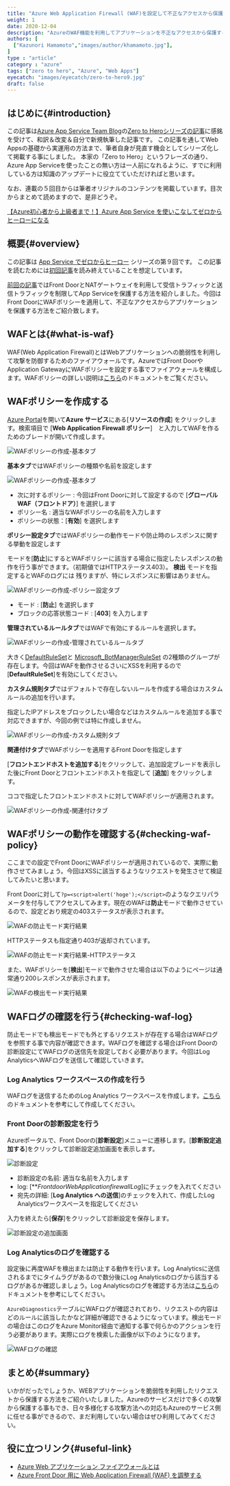 ```yaml
---
title: "Azure Web Application Firewall (WAF)を設定して不正なアクセスから保護する"
weight: 1
date: 2020-12-04
description: "AzureのWAF機能を利用してアプリケーションを不正なアクセスから保護する方法を説明します。"
authors: [
  ["Kazunori Hamamoto","images/author/khamamoto.jpg"],
]
type : "article"
category : "azure"
tags: ["zero to hero", "Azure", "Web Apps"]
eyecatch: "images/eyecatch/zero-to-hero9.jpg"
draft: false
---
```


## はじめに{#introduction}

この記事は[Azure App Service Team Blog](https://azure.github.io/AppService/)の[Zero to Heroシリーズの記事](https://azure.github.io/AppService/tags/#zero-to-hero)に感銘を受けて、和訳＆改変＆自分で新規執筆した記事です。
この記事を通してWeb Appsの基礎から実運用の方法まで、筆者自身が見直す機会としてシリーズ化して掲載する事にしました。
本家の「Zero to Hero」というフレーズの通り、Azure App Serviceを使ったことの無い方は一人前になれるように、すでに利用している方は知識のアップデートに役立てていただければと思います。

なお、連載の５回目からは筆者オリジナルのコンテンツを掲載しています。目次からまとめて読めますので、是非どうぞ。

[【Azure初心者から上級者まで！】Azure App Service を使いこなしてゼロからヒーローになる](https://www.sigmact.com/updated/zero-to-hero/)

## 概要{#overview}

この記事は [App Service でゼロからヒーロー](https://azure.github.io/AppService/tags/#zero-to-hero) シリーズの第９回です。
この記事を読むためには[初回記事](/zero-to-hero/part1-setting-up/)を読み終えていることを想定しています。

[前回の記事](/zero-to-hero/part8-securing-webapp-2nd/)ではFront DoorとNATゲートウェイを利用して受信トラフィックと送信トラフィックを制限してApp Serviceを保護する方法を紹介しました。今回はFront DoorにWAFポリシーを適用して、不正なアクセスからアプリケーションを保護する方法をご紹介致します。

## WAFとは{#what-is-waf}

WAF(Web Application Firewall)とはWebアプリケーションへの脆弱性を利用して攻撃を防御するためのファイアウォールです。AzureではFront DoorやApplication GatewayにWAFポリシーを設定する事でファイアウォールを構成します。WAFポリシーの詳しい説明は[こちら](https://docs.microsoft.com/ja-jp/azure/web-application-firewall/overview)のドキュメントをご覧ください。

## WAFポリシーを作成する

[Azure Portal](https://portal.azure.com/)を開いて**Azure サービス**にある[**リソースの作成**] をクリックします。検索項目で [**Web Application Firewall ポリシー**]　と入力してWAFを作るためのブレードが開いて作成します。

![WAFポリシーの作成-基本タブ](../images/part9-1.png)

**基本タブ**ではWAFポリシーの種類や名前を設定します

![WAFポリシーの作成-基本タブ](../images/part9-2.png)

- 次に対するポリシー : 今回はFront Doorに対して設定するので [**グローバルWAF（フロントドア）**] を選択します
- ポリシー名 : 適当なWAFポリシーの名前を入力します
- ポリシーの状態：[**有効**] を選択します

**ポリシー設定タブ**ではWAFポリシーの動作モードや防止時のレスポンスに関する挙動を設定します

モードを[**防止**]にするとWAFポリシーに該当する場合に指定したレスポンスの動作を行う事ができます。（初期値ではHTTPステータス403）。 **検出** モードを指定するとWAFのログには 残りますが、特にレスポンスに影響はありません。

![WAFポリシーの作成-ポリシー設定タブ](../images/part9-3.png)

- モード : [**防止**] を選択します
- ブロックの応答状態コード : [**403**] を入力します

**管理されているルールタブ**ではWAFで有効にするルールを選択します。

![WAFポリシーの作成-管理されているルールタブ](../images/part9-4.png)

大きく[DefaultRuleSet](https://docs.microsoft.com/ja-jp/azure/web-application-firewall/afds/afds-overview#azure-managed-rule-sets)と [Microsoft_BotManagerRuleSet](https://docs.microsoft.com/ja-jp/azure/web-application-firewall/afds/afds-overview#bot-protection-rule-set-preview) の2種類のグループが存在します。今回はWAFを動作させるさいにXSSを利用するので[**DefaultRuleSet**]を有効にしてください。

**カスタム規則タブ**ではデフォルトで存在しないルールを作成する場合はカスタムルールの追加を行います。

指定したIPアドレスをブロックしたい場合などはカスタムルールを追加する事で対応できますが、今回の例では特に作成しません。

![WAFポリシーの作成-カスタム規則タブ](../images/part9-5.png)

**関連付けタブ**でWAFポリシーを適用するFront Doorを指定します

[**フロントエンドホストを追加する**]をクリックして、追加設定ブレードを表示した後にFront Doorとフロントエンドホストを指定して [**追加**] をクリックします。

ココで指定したフロントエンドホストに対してWAFポリシーが適用されます。

![WAFポリシーの作成-関連付けタブ](../images/part9-6.png)

## WAFポリシーの動作を確認する{#checking-waf-policy}

ここまでの設定でFront DoorにWAFポリシーが適用されているので、実際に動作させてみましょう。今回はXSSに該当するようなリクエストを発生させて検証してみたいと思います。

Front Doorに対して`?p=<script>alert('hoge');</script>`のようなクエリパラメータを付与してアクセスしてみます。現在のWAFは**防止**モードで動作させているので、設定どおり規定の403ステータスが表示されます。

![WAFの防止モード実行結果](../images/part9-7.png)

HTTPステータスも指定通り403が返却されています。

![WAFの防止モード実行結果-HTTPステータス](../images/part9-8.png)

また、WAFポリシーを[**検出**]モードで動作させた場合は以下のようにページは通常通り200レスポンスが表示されます。

![WAFの検出モード実行結果](../images/part9-9.png)

## WAFログの確認を行う{#checking-waf-log}

防止モードでも検出モードでも外とするリクエストが存在する場合はWAFログを参照する事で内容が確認できます。WAFログを確認する場合はFront Doorの診断設定にてWAFログの送信先を設定しておく必要があります。今回はLog AnalyticsへWAFログを送信して確認していきます。

### Log Analytics ワークスペースの作成を行う

WAFログを送信するためのLog Analytics ワークスペースを作成します。[こちら](https://docs.microsoft.com/ja-jp/azure/azure-monitor/learn/quick-create-workspace)のドキュメントを参考にして作成してください。

### Front Doorの診断設定を行う

Azureポータルで、Front Doorの[**診断設定**]メニューに遷移します。[**診断設定追加する**]をクリックして診断設定追加画面を表示します。

![診断設定](../images/part9-10.png)

- 診断設定の名前: 適当な名前を入力します
- log: [***FrontdoorWebApplicationfirewallLog*]にチェックを入れてください
- 宛先の詳細: [**Log Analytics への送信**]のチェックを入れて、作成したLog Analyticsワークスペースを指定してください

入力を終えたら[**保存**]をクリックして診断設定を保存します。

![診断設定の追加画面](../images/part9-11.png)

### Log Analyticsのログを確認する

設定後に再度WAFを検出または防止する動作を行います。Log Analyticsに送信されるまでにタイムラグがあるので数分後にLog Analyticsのログから該当するログがあるか確認しましょう。Log Analyticsのログを確認する方法は[こちら](https://docs.microsoft.com/ja-jp/azure/azure-monitor/log-query/log-analytics-overview)のドキュメントを参考にしてください。

`AzureDiagnostics`テーブルにWAFログが確認されており、リクエストの内容はどのルールに該当したかなど詳細が確認できるようになっています。検出モードの場合はこのログをAzure Monitor経由で通知する事で何らかのアクションを行う必要があります。実際にログを検索した画像が以下のようになります。

![WAFログの確認](../images/part9-12.png)

## まとめ{#summary}

いかがだったでしょうか、WEBアプリケーションを脆弱性を利用したリクエストから保護する方法をご紹介いたしました。Azureのサービスだけで多くの攻撃から保護する事もでき、日々多様化する攻撃方法への対応もAzureのサービス側に任せる事ができるので、まだ利用していない場合はぜひ利用してみてください。

## 役に立つリンク{#useful-link}

- [Azure Web アプリケーション ファイアウォールとは](https://docs.microsoft.com/ja-jp/azure/web-application-firewall/overview)
- [Azure Front Door 用に Web Application Firewall (WAF) を調整する](https://docs.microsoft.com/ja-jp/azure/web-application-firewall/afds/waf-front-door-tuning)